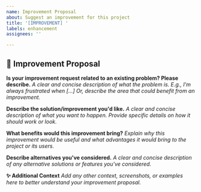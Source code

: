 ```yaml
---
name: Improvement Proposal
about: Suggest an improvement for this project
title: '[IMPROVEMENT] '
labels: enhancement
assignees: ''

---
```


## 🚀 Improvement Proposal

**Is your improvement request related to an existing problem? Please describe.**
*A clear and concise description of what the problem is. E.g., I'm always frustrated when [...] Or, describe the area that could benefit from an improvement.*

**Describe the solution/improvement you'd like.**
*A clear and concise description of what you want to happen. Provide specific details on how it should work or look.*

**What benefits would this improvement bring?**
*Explain why this improvement would be useful and what advantages it would bring to the project or its users.*

**Describe alternatives you've considered.**
*A clear and concise description of any alternative solutions or features you've considered.*

**✨ Additional Context**
*Add any other context, screenshots, or examples here to better understand your improvement proposal.*